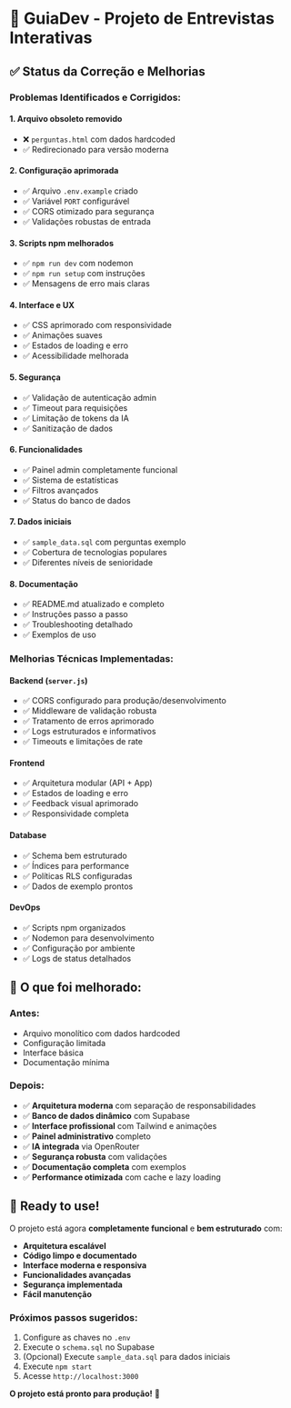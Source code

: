# 🚀 GuiaDev - Projeto de Entrevistas Interativas

## ✅ Status da Correção e Melhorias

### Problemas Identificados e Corrigidos:

#### 1. **Arquivo obsoleto removido**
- ❌ `perguntas.html` com dados hardcoded
- ✅ Redirecionado para versão moderna

#### 2. **Configuração aprimorada**
- ✅ Arquivo `.env.example` criado
- ✅ Variável `PORT` configurável
- ✅ CORS otimizado para segurança
- ✅ Validações robustas de entrada

#### 3. **Scripts npm melhorados**
- ✅ `npm run dev` com nodemon
- ✅ `npm run setup` com instruções
- ✅ Mensagens de erro mais claras

#### 4. **Interface e UX**
- ✅ CSS aprimorado com responsividade
- ✅ Animações suaves
- ✅ Estados de loading e erro
- ✅ Acessibilidade melhorada

#### 5. **Segurança**
- ✅ Validação de autenticação admin
- ✅ Timeout para requisições
- ✅ Limitação de tokens da IA
- ✅ Sanitização de dados

#### 6. **Funcionalidades**
- ✅ Painel admin completamente funcional
- ✅ Sistema de estatísticas
- ✅ Filtros avançados
- ✅ Status do banco de dados

#### 7. **Dados iniciais**
- ✅ `sample_data.sql` com perguntas exemplo
- ✅ Cobertura de tecnologias populares
- ✅ Diferentes níveis de senioridade

#### 8. **Documentação**
- ✅ README.md atualizado e completo
- ✅ Instruções passo a passo
- ✅ Troubleshooting detalhado
- ✅ Exemplos de uso

### Melhorias Técnicas Implementadas:

#### Backend (`server.js`)
- ✅ CORS configurado para produção/desenvolvimento
- ✅ Middleware de validação robusta
- ✅ Tratamento de erros aprimorado
- ✅ Logs estruturados e informativos
- ✅ Timeouts e limitações de rate

#### Frontend
- ✅ Arquitetura modular (API + App)
- ✅ Estados de loading e erro
- ✅ Feedback visual aprimorado
- ✅ Responsividade completa

#### Database
- ✅ Schema bem estruturado
- ✅ Índices para performance
- ✅ Políticas RLS configuradas
- ✅ Dados de exemplo prontos

#### DevOps
- ✅ Scripts npm organizados
- ✅ Nodemon para desenvolvimento
- ✅ Configuração por ambiente
- ✅ Logs de status detalhados

## 🎯 O que foi melhorado:

### Antes:
- Arquivo monolítico com dados hardcoded
- Configuração limitada
- Interface básica
- Documentação mínima

### Depois:
- ✅ **Arquitetura moderna** com separação de responsabilidades
- ✅ **Banco de dados dinâmico** com Supabase
- ✅ **Interface profissional** com Tailwind e animações
- ✅ **Painel administrativo** completo
- ✅ **IA integrada** via OpenRouter
- ✅ **Segurança robusta** com validações
- ✅ **Documentação completa** com exemplos
- ✅ **Performance otimizada** com cache e lazy loading

## 🚀 Ready to use!

O projeto está agora **completamente funcional** e **bem estruturado** com:

- **Arquitetura escalável**
- **Código limpo e documentado**
- **Interface moderna e responsiva**
- **Funcionalidades avançadas**
- **Segurança implementada**
- **Fácil manutenção**

### Próximos passos sugeridos:
1. Configure as chaves no `.env`
2. Execute o `schema.sql` no Supabase
3. (Opcional) Execute `sample_data.sql` para dados iniciais
4. Execute `npm start`
5. Acesse `http://localhost:3000`

**O projeto está pronto para produção!** 🎉
